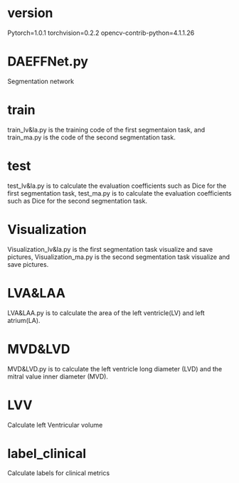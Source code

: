 # version
Pytorch=1.0.1
torchvision=0.2.2
opencv-contrib-python=4.1.1.26 
# DAEFFNet.py
Segmentation network
# train
train_lv&la.py is the training code of the first segmentaion task, and train_ma.py is the code of the second segmentation task.
# test
test_lv&la.py is to calculate the evaluation coefficients such as Dice for the first segmentation task, test_ma.py is to calculate the evaluation coefficients such as Dice for the second segmentation task.
# Visualization
Visualization_lv&la.py is the first segmentation task visualize and save pictures, Visualization_ma.py is the second segmentation task visualize and save pictures.
# LVA&LAA
LVA&LAA.py is to calculate the area of the left ventricle(LV) and left atrium(LA).
# MVD&LVD
MVD&LVD.py is to calculate the left ventricle long diameter (LVD) and the mitral value inner diameter (MVD).
# LVV
Calculate left Ventricular volume

# label_clinical
Calculate labels for clinical metrics


